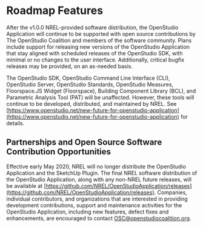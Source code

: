 <h1>Roadmap Features</h1>
After the v1.0.0 NREL-provided software distribution, the OpenStudio Application will continue to be supported with open source contributions by The OpenStudio Coalition and members of the software community. Plans include support for releasing new versions of the OpenStudio Application that stay aligned with scheduled releases of the OpenStudio SDK, with minimal or no changes to the user interface. Additionally, critical bugfix releases may be provided, on an as-needed basis. 

The OpenStudio SDK, OpenStudio Command Line Interface (CLI), OpenStudio Server, OpenStudio Standards, OpenStudio Measures, Floorspace.JS Widget (Floorspace), Building Component Library (BCL), and Parametric Analysis Tool (PAT) will be unaffected. However, these tools will continue to be developed, distributed, and maintained by NREL. See [https://www.openstudio.net/new-future-for-openstudio-application](https://www.openstudio.net/new-future-for-openstudio-application) for details. 

## Partnerships and Open Source Software Contribution Opportunities

Effective early May 2020, NREL will no longer distribute the OpenStudio Application and the SketchUp Plugin. The final NREL software distribution of the OpenStudio Application, along with any non-NREL future releases, will be available at [https://github.com/NREL/OpenStudioApplication/releases](https://github.com/NREL/OpenStudioApplication/releases). Companies, individual contributors, and organizations that are interested in providing development contributions, support and maintenance activities for the OpenStudio Application, including new features, defect fixes and enhancements, are encouraged to contact OSC@openstudiocoalition.org.